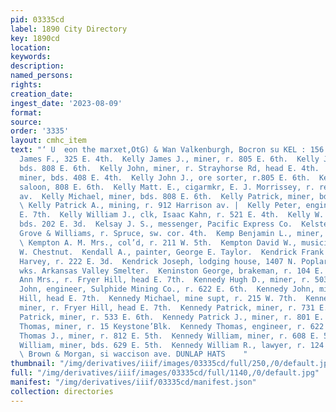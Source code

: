 ```yaml
---
pid: 03335cd
label: 1890 City Directory
key: 1890cd
location: 
keywords: 
description: 
named_persons: 
rights: 
creation_date: 
ingest_date: '2023-08-09'
format: 
source: 
order: '3335'
layout: cmhc_item
text: "‘ U  eon the marxet,OtG) & Wan Valkenburgh, Bocron su KEL : 156 KEN  Kelly
  James F., 325 E. 4th.  Kelly James J., miner, r. 805 E. 6th.  Kelly John, miner,
  bds. 808 E. 6th.  Kelly John, miner, r. Strayhorse Rd, head E. 4th.  Kelly John,
  miner, bds. 408 E. 4th.  Kelly John J., ore sorter, r.805 E. 6th.  Kelly Martin,
  saloon, 808 E. 6th.  Kelly Matt. E., cigarmkr, E. J. Morrissey, r. rear 176 S. Toledo
  av.  Kelly Michael, miner, bds. 808 E. 6th.  Kelly Patrick, miner, bds. 804 E. 6th.
  \ Kelly Patrick A., mining, r. 912 Harrison av. |  Kelly Peter, engineer, r. 700
  E. 7th.  Kelly William J., clk, Isaac Kahn, r. 521 E. 4th.  Kelly W. E., moulder,
  bds. 202 E. 3d.  Kelsay J. S., messenger, Pacific Express Co.  Kelsted Hans, painter,
  Grove & Williams, r. Spruce, sw. cor. 4th.  Kemp Benjamin L., miner, r. 120 E. 9th.
  \ Kempton A. M. Mrs., col’d, r. 211 W. 5th.  Kempton David W., musician, r. G07
  W. Chestnut.  Kendall A., painter, George E. Taylor.  Kendrick Frank E., clk, John
  Harvey, r. 222 E. 3d.  Kendrick Joseph, lodging house, 1407 N. Poplar.  Keniek Tony,
  wks. Arkansas Valley Smelter.  Keninston George, brakeman, r. 104 E. 12th.  Kennedy
  Ann Mrs., r. Fryer Hill, head E. 7th.  Kennedy Hugh D., miner, r. 503 E. 3d.  Kennedy
  John, engineer, Sulphide Mining Co., r. 622 E. 6th.  Kennedy John, miner, r. Fryer
  Hill, head E. 7th.  Kennedy Michael, mine supt, r. 215 W. 7th.  Kennedy Patrick,
  miner, r. Fryer Hill, head E. 7th.  Kennedy Patrick, miner, r. 731 E. 6th.  Kennedy
  Patrick, miner, r. 533 E. 6th.  Kennedy Patrick J., miner, r. 801 E. 6th  Kennedy
  Thomas, miner, r. 15 Keystone’Blk.  Kennedy Thomas, engineer, r. 622 E. 6th.  Kennedy
  Thomas J., miner, r. 812 E. 5th.  Kennedy William, miner, r. 608 E. 5th.  Kennedy
  William, miner, bds. 629 E. 5th.  Kennedy William R., lawyer, r. 124 W. Chestnut.
  \ Brown & Morgan, si waccison ave. DUNLAP HATS    "
thumbnail: "/img/derivatives/iiif/images/03335cd/full/250,/0/default.jpg"
full: "/img/derivatives/iiif/images/03335cd/full/1140,/0/default.jpg"
manifest: "/img/derivatives/iiif/03335cd/manifest.json"
collection: directories
---
```

